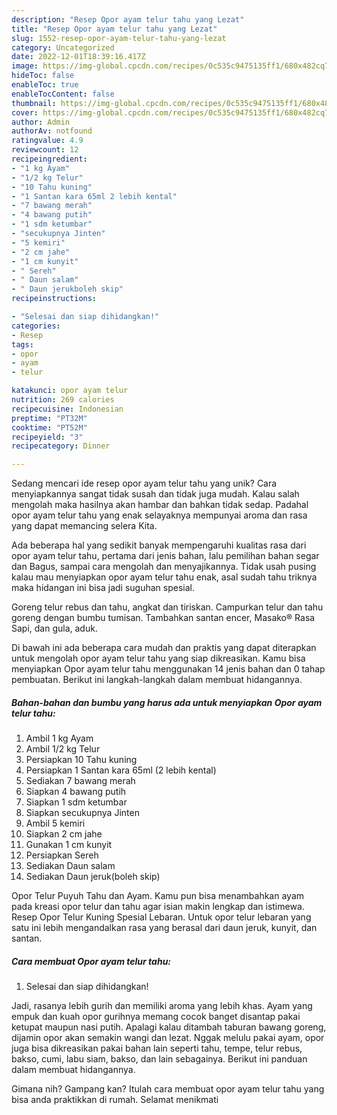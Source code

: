 ```yaml
---
description: "Resep Opor ayam telur tahu yang Lezat"
title: "Resep Opor ayam telur tahu yang Lezat"
slug: 1552-resep-opor-ayam-telur-tahu-yang-lezat
category: Uncategorized
date: 2022-12-01T18:39:16.417Z
image: https://img-global.cpcdn.com/recipes/0c535c9475135ff1/680x482cq70/opor-ayam-telur-tahu-foto-resep-utama.jpg
hideToc: false
enableToc: true
enableTocContent: false
thumbnail: https://img-global.cpcdn.com/recipes/0c535c9475135ff1/680x482cq70/opor-ayam-telur-tahu-foto-resep-utama.jpg
cover: https://img-global.cpcdn.com/recipes/0c535c9475135ff1/680x482cq70/opor-ayam-telur-tahu-foto-resep-utama.jpg
author: Admin
authorAv: notfound
ratingvalue: 4.9
reviewcount: 12
recipeingredient:
- "1 kg Ayam"
- "1/2 kg Telur"
- "10 Tahu kuning"
- "1 Santan kara 65ml 2 lebih kental"
- "7 bawang merah"
- "4 bawang putih"
- "1 sdm ketumbar"
- "secukupnya Jinten"
- "5 kemiri"
- "2 cm jahe"
- "1 cm kunyit"
- " Sereh"
- " Daun salam"
- " Daun jerukboleh skip"
recipeinstructions:

- "Selesai dan siap dihidangkan!"
categories:
- Resep
tags:
- opor
- ayam
- telur

katakunci: opor ayam telur 
nutrition: 269 calories
recipecuisine: Indonesian
preptime: "PT32M"
cooktime: "PT52M"
recipeyield: "3"
recipecategory: Dinner

---
```





Sedang mencari ide resep opor ayam telur tahu yang unik? Cara menyiapkannya sangat tidak susah dan tidak juga mudah. Kalau salah mengolah maka hasilnya akan hambar dan bahkan tidak sedap. Padahal opor ayam telur tahu yang enak selayaknya mempunyai aroma dan rasa yang dapat memancing selera Kita.





Ada beberapa hal yang sedikit banyak mempengaruhi kualitas rasa dari opor ayam telur tahu, pertama dari jenis bahan, lalu pemilihan bahan segar dan Bagus, sampai cara mengolah dan menyajikannya. Tidak usah pusing kalau mau menyiapkan opor ayam telur tahu enak,      asal sudah tahu triknya maka hidangan ini bisa jadi suguhan spesial.














Goreng telur rebus dan tahu, angkat dan tiriskan. Campurkan telur dan tahu goreng dengan bumbu tumisan. Tambahkan santan encer, Masako® Rasa Sapi, dan gula, aduk.






Di bawah ini ada beberapa cara mudah dan praktis yang dapat diterapkan untuk mengolah opor ayam telur tahu yang siap dikreasikan. Kamu bisa menyiapkan Opor ayam telur tahu menggunakan 14 jenis bahan dan 0 tahap pembuatan. Berikut ini langkah-langkah dalam membuat hidangannya.

<!--inarticleads1-->

##### Bahan-bahan dan bumbu yang harus ada untuk menyiapkan Opor ayam telur tahu:

1. Ambil 1 kg Ayam
1. Ambil 1/2 kg Telur
1. Persiapkan 10 Tahu kuning
1. Persiapkan 1 Santan kara 65ml (2 lebih kental)
1. Sediakan 7 bawang merah
1. Siapkan 4 bawang putih
1. Siapkan 1 sdm ketumbar
1. Siapkan secukupnya Jinten
1. Ambil 5 kemiri
1. Siapkan 2 cm jahe
1. Gunakan 1 cm kunyit
1. Persiapkan  Sereh
1. Sediakan  Daun salam
1. Sediakan  Daun jeruk(boleh skip)


Opor Telur Puyuh Tahu dan Ayam. Kamu pun bisa menambahkan ayam pada kreasi opor telur dan tahu agar isian makin lengkap dan istimewa. Resep Opor Telur Kuning Spesial Lebaran. Untuk opor telur lebaran yang satu ini lebih mengandalkan rasa yang berasal dari daun jeruk, kunyit, dan santan. 

<!--inarticleads2-->

##### Cara membuat Opor ayam telur tahu:


1. Selesai dan siap dihidangkan!

Jadi, rasanya lebih gurih dan memiliki aroma yang lebih khas. Ayam yang empuk dan kuah opor gurihnya memang cocok banget disantap pakai ketupat maupun nasi putih. Apalagi kalau ditambah taburan bawang goreng, dijamin opor akan semakin wangi dan lezat. Nggak melulu pakai ayam, opor juga bisa dikreasikan pakai bahan lain seperti tahu, tempe, telur rebus, bakso, cumi, labu siam, bakso, dan lain sebagainya. Berikut ini panduan dalam membuat hidangannya. 

Gimana nih? Gampang kan? Itulah cara membuat opor ayam telur tahu yang bisa anda praktikkan di rumah. Selamat menikmati
